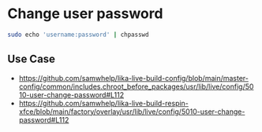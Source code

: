 
# Change user password

``` sh
sudo echo 'username:password' | chpasswd
```

## Use Case

* https://github.com/samwhelp/lika-live-build-config/blob/main/master-config/common/includes.chroot_before_packages/usr/lib/live/config/5010-user-change-password#L112
* https://github.com/samwhelp/lika-live-build-respin-xfce/blob/main/factory/overlay/usr/lib/live/config/5010-user-change-password#L112
